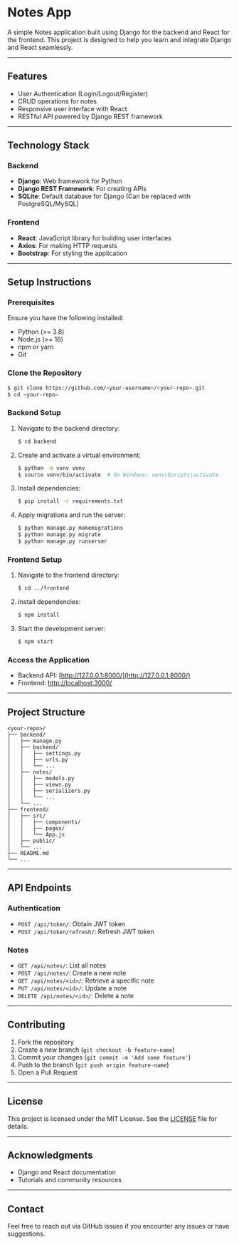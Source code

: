 # Notes App

A simple Notes application built using Django for the backend and React for the frontend. This project is designed to help you learn and integrate Django and React seamlessly.

---

## Features

- User Authentication (Login/Logout/Register)
- CRUD operations for notes
- Responsive user interface with React
- RESTful API powered by Django REST framework

---

## Technology Stack

### Backend
- **Django**: Web framework for Python
- **Django REST Framework**: For creating APIs
- **SQLite**: Default database for Django (Can be replaced with PostgreSQL/MySQL)

### Frontend
- **React**: JavaScript library for building user interfaces
- **Axios**: For making HTTP requests
- **Bootstrap**: For styling the application

---

## Setup Instructions

### Prerequisites

Ensure you have the following installed:
- Python (>= 3.8)
- Node.js (>= 16)
- npm or yarn
- Git

### Clone the Repository
```bash
$ git clone https://github.com/<your-username>/<your-repo>.git
$ cd <your-repo>
```

### Backend Setup

1. Navigate to the backend directory:
   ```bash
   $ cd backend
   ```

2. Create and activate a virtual environment:
   ```bash
   $ python -m venv venv
   $ source venv/bin/activate  # On Windows: venv\Scripts\activate
   ```

3. Install dependencies:
   ```bash
   $ pip install -r requirements.txt
   ```

4. Apply migrations and run the server:
   ```bash
   $ python manage.py makemigrations
   $ python manage.py migrate
   $ python manage.py runserver
   ```

### Frontend Setup

1. Navigate to the frontend directory:
   ```bash
   $ cd ../frontend
   ```

2. Install dependencies:
   ```bash
   $ npm install
   ```

3. Start the development server:
   ```bash
   $ npm start
   ```

### Access the Application

- Backend API: [http://127.0.0.1:8000/](http://127.0.0.1:8000/)
- Frontend: [http://localhost:3000/](http://localhost:3000/)

---

## Project Structure

```
<your-repo>/
├── backend/
│   ├── manage.py
│   ├── backend/
│   │   ├── settings.py
│   │   ├── urls.py
│   │   └── ...
│   ├── notes/
│   │   ├── models.py
│   │   ├── views.py
│   │   ├── serializers.py
│   │   └── ...
│   └── ...
├── frontend/
│   ├── src/
│   │   ├── components/
│   │   ├── pages/
│   │   └── App.js
│   ├── public/
│   └── ...
├── README.md
└── ...
```

---

## API Endpoints

### Authentication
- `POST /api/token/`: Obtain JWT token
- `POST /api/token/refresh/`: Refresh JWT token

### Notes
- `GET /api/notes/`: List all notes
- `POST /api/notes/`: Create a new note
- `GET /api/notes/<id>/`: Retrieve a specific note
- `PUT /api/notes/<id>/`: Update a note
- `DELETE /api/notes/<id>/`: Delete a note

---

## Contributing

1. Fork the repository
2. Create a new branch (`git checkout -b feature-name`)
3. Commit your changes (`git commit -m 'Add some feature'`)
4. Push to the branch (`git push origin feature-name`)
5. Open a Pull Request

---

## License

This project is licensed under the MIT License. See the [LICENSE](LICENSE) file for details.

---

## Acknowledgments

- Django and React documentation
- Tutorials and community resources

---

## Contact

Feel free to reach out via GitHub issues if you encounter any issues or have suggestions.
